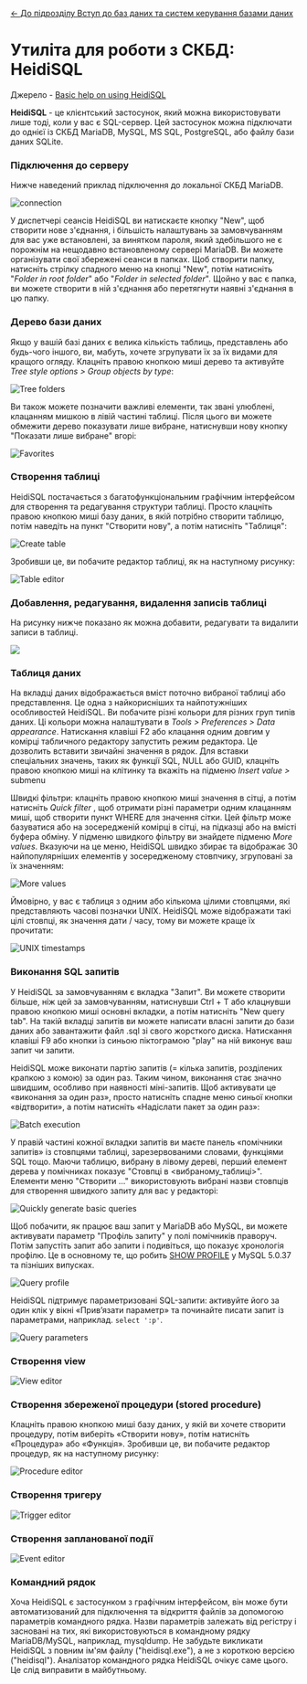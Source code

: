 [<- До підрозділу Вступ до баз даних та систем керування базами даних](README.md)

# Утиліта для роботи з СКБД: HeidiSQL

Джерело - [Basic help on using HeidiSQL](https://www.heidisql.com/help.php?place=menuReadme)

**HeidiSQL** - це клієнтський застосунок, який можна використовувати лише тоді, коли у вас є SQL-сервер. Цей застосунок можна підключати до однієї із СКБД MariaDB, MySQL, MS SQL, PostgreSQL, або файлу бази даних SQLite.

### Підключення до серверу

Нижче наведений приклад підключення до локальної СКБД MariaDB. 

![connection](dbmedia/connection.png)

У диспетчері сеансів HeidiSQL ви натискаєте кнопку "New", щоб створити нове з'єднання, і більшість налаштувань за замовчуванням для вас уже встановлені, за винятком пароля, який здебільшого не є порожнім на нещодавно встановленому сервері MariaDB. Ви можете організувати свої збережені сеанси в папках. Щоб створити папку, натисніть стрілку спадного меню на кнопці "New", потім натисніть "*Folder in root folder*" або "*Folder in selected folder*". Щойно у вас є папка, ви можете створити в ній з'єднання або перетягнути наявні з'єднання в цю папку.

### Дерево бази даних 

Якщо у вашій базі даних є велика кількість таблиць, представлень або будь-чого іншого, ви, мабуть, хочете згрупувати їх за їх видами для кращого огляду. Клацніть правою кнопкою миші дерево та активуйте *Tree style options > Group objects by type*:    

![Tree folders](dbmedia/tree-grouping.png)

Ви також можете позначити важливі елементи, так звані улюблені, клацанням мишкою в лівій частині таблиці. Після цього ви можете обмежити дерево показувати лише вибране, натиснувши нову кнопку "Показати лише вибране" вгорі:

![Favorites](dbmedia/favorites.png)

### Створення таблиці 

HeidiSQL постачається з багатофункціональним графічним інтерфейсом для створення та редагування структури таблиці. Просто клацніть правою кнопкою миші базу даних, в якій потрібно створити таблицю, потім наведіть на пункт "Створити нову", а потім натисніть "Таблиця":

![Create table](dbmedia/create-table.png)

Зробивши це, ви побачите редактор таблиці, як на наступному рисунку:

![Table editor](dbmedia/table_editor.png)

### Добавлення, редагування, видалення записів таблиці

На рисунку нижче показано як можна добавити, редагувати та видалити записи в таблиці.  

![](dbmedia/111.png)

### Таблиця даних 

На вкладці даних відображається вміст поточно вибраної таблиці або представлення. Це одна з найкорисніших та найпотужніших особливостей HeidiSQL. Ви побачите різні кольори для різних груп типів даних. Ці кольори можна налаштувати в *Tools > Preferences > Data appearance*.   Натискання клавіші F2 або клацання одним довгим у комірці табличного редактору запустить режим редактора. Це дозволить вставити звичайні значення в рядок. Для вставки спеціальних значень, таких як функції SQL, NULL або GUID, клацніть правою кнопкою миші на клітинку та вкажіть на підменю  *Insert value >* submenu

Швидкі фільтри: клацніть правою кнопкою миші значення в сітці, а потім натисніть *Quick filter* , щоб отримати різні параметри одним клацанням миші, щоб створити пункт WHERE для значення сітки. Цей фільтр може базуватися або на зосередженій комірці в сітці, на підказці або на вмісті буфера обміну. У підменю швидкого фільтру ви знайдете підменю *More values*. Вказуючи на це меню, HeidiSQL швидко збирає та відображає 30 найпопулярніших елементів у зосередженому стовпчику, згруповані за їх значенням:

![More values](dbmedia/5308-1-quickfilter_distinctvalues.png)

Ймовірно, у вас є таблиця з одним або кількома цілими стовпцями, які представляють часові позначки UNIX. HeidiSQL може відображати такі цілі стовпці, як значення дати / часу, тому ви можете краще їх прочитати:

![UNIX timestamps](dbmedia/12822-1-timestamp-datetime.png)

### Виконання SQL запитів

У HeidiSQL за замовчуванням є вкладка "Запит". Ви можете створити більше, ніж цей за замовчуванням, натиснувши Ctrl + T або клацнувши правою кнопкою миші основні вкладки, а потім натисніть "New query tab". На такій вкладці запитів ви можете написати власні запити до бази даних або завантажити файл .sql зі свого жорсткого диска. Натискання клавіші F9 або кнопки із синьою піктограмою "play" на ній виконує ваш запит чи запити.

HeidiSQL може виконати партію запитів (= кілька запитів, розділених крапкою з комою) за один раз. Таким чином, виконання стає значно швидшим, особливо при наявності міні-запитів. Щоб активувати це «виконання за один раз», просто натисніть спадне меню синьої кнопки «відтворити», а потім натисніть «Надіслати пакет за один раз»:

![Batch execution](dbmedia/7632-1-multistatements.png)

У правій частині кожної вкладки запитів ви маєте панель «помічники запитів» із стовпцями таблиці, зарезервованими словами, функціями SQL тощо.
​Маючи таблицю, вибрану в лівому дереві, перший елемент дерева у помічниках показує "Стовпці в <вибраному_таблиці>". Елементи меню "Створити ..." використовують вибрані назви стовпців для створення швидкого запиту для вас у редакторі:

![Quickly generate basic queries](dbmedia/generate-select.png)

Щоб побачити, як працює ваш запит у MariaDB або MySQL, ви можете активувати параметр "Профіль запиту" у полі помічників праворуч. Потім запустіть запит або запити і подивіться, що показує хронологія профілю. Це в основному те, що робить [SHOW PROFILE](http://dev.mysql.com/doc/refman/5.0/en/show-profiles.html) у MySQL 5.0.37 та пізніших випусках.

![Query profile](dbmedia/6364-1-query-profile.png)

HeidiSQL підтримує параметризовані SQL-запити: активуйте його за один клік у вікні «Прив’язати параметр» та починайте писати запит із параметрами, наприклад.   `select ':p'`.  

![Query parameters](dbmedia/query-params.png)

### Створення view

![View editor](dbmedia/view_editor.png)

### Створення збереженої процедури (stored procedure) 

Клацніть правою кнопкою миші базу даних, у якій ви хочете створити процедуру, потім виберіть «Створити нову», потім натисніть «Процедура» або «Функція». Зробивши це, ви побачите редактор процедур, як на наступному рисунку:

![Procedure editor](dbmedia/stored_routines.png)

### Створення тригеру 

![Trigger editor](dbmedia/trigger_editor.png)

### Створення запланованої події 

![Event editor](dbmedia/event_editor.png)

### Командний рядок 

Хоча HeidiSQL є застосунком з графічним інтерфейсом, він може бути автоматизований для підключення та відкриття файлів за допомогою параметрів командного рядка. Назви параметрів залежать від регістру і засновані на тих, які використовуються в командному рядку MariaDB/MySQL, наприклад, mysqldump. Не забудьте викликати HeidiSQL з повним ім'ям файлу ("heidisql.exe"), а не з короткою версією ("heidisql"). Аналізатор командного рядка HeidiSQL очікує саме цього. Це слід виправити в майбутньому.